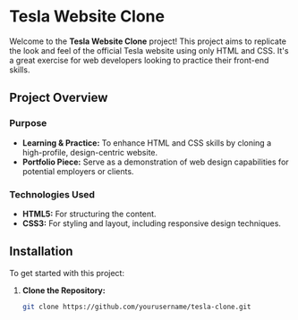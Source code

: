 # Tesla Website Clone

Welcome to the **Tesla Website Clone** project! This project aims to replicate the look and feel of the official Tesla website using only HTML and CSS. It's a great exercise for web developers looking to practice their front-end skills.

## Project Overview

### Purpose
- **Learning & Practice:** To enhance HTML and CSS skills by cloning a high-profile, design-centric website.
- **Portfolio Piece:** Serve as a demonstration of web design capabilities for potential employers or clients.

### Technologies Used
- **HTML5:** For structuring the content.
- **CSS3:** For styling and layout, including responsive design techniques.

## Installation

To get started with this project:

1. **Clone the Repository:**
   ```bash
   git clone https://github.com/yourusername/tesla-clone.git